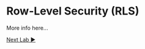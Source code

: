 ﻿# Row-Level Security (RLS)

More info here...

[Next Lab ▶](https://github.com/lennilobel/sql2022-workshop-hol/blob/main/HOL/3.%20Security%20Features/3.%20Row%20Level%20Security/1.%20Read-Only%20RLS%20Policy.md)
